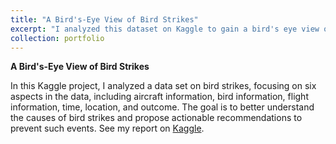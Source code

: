 ```yaml
---
title: "A Bird's-Eye View of Bird Strikes"
excerpt: "I analyzed this dataset on Kaggle to gain a bird's eye view of bird strikes."
collection: portfolio
---
```


<b>A Bird's-Eye View of Bird Strikes</b> 

In this Kaggle project, I analyzed a data set on bird strikes, focusing on six aspects in the data, including aircraft information, 
bird information, flight information, time, location, and outcome. The goal is to better understand the causes of bird strikes and 
propose actionable recommendations to prevent such events. See my report on [Kaggle](https://www.kaggle.com/mayshen/a-bird-eye-view-of-bird-strikes/notebook).
